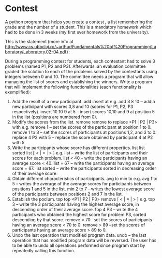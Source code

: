 # Contest
A python program that helps you create a contest , a list remembering the grade and the number of a student. This is a mandatory homework which had to be done in 3 weeks (my first ever homework from the university).

This is the statement (more info at http://www.cs.ubbcluj.ro/~arthur/Fundamentals%20of%20Programming/Laboratory/Laboratory.02-04.pdf) :

During a programming contest for students, each contestant had to solve 3 problems (named P1, P2
and P3). Afterwards, an evaluation committee graded the solution to each of the problems solved by
the contestants using integers between 0 and 10. The committee needs a program that will allow
managing the list of scores and establishing the winners. Write a program that will implement the
following functionalities (each functionality is exemplified):
1. Add the result of a new participant.
add <P1 score> <P2 score> <P3 score>
insert <P1 score> <P2 score> <P3 score> at <position>
e.g.
add 3 8 10 – add a new participant with scores 3,8 and 10 (scores for P1, P2, P3 respectively).
insert 10 10 9 at 5 – insert scores 10,10 and 9 at position 5 in the list (positions are numbered
from 0).
2. Modify the scores from the list.
remove <position>
remove <start position> to <end position>
replace <old score> <P1 | P2 | P3> with <new score>
e.g.
remove 1 – set the scores of the participant at position 1 to 0.
remove 1 to 3 – set the scores of participants at positions 1,2, and 3 to 0.
replace 4 P2 with 5 – replace the score obtained by participant 4 at P2 with 5.
3. Write the participants whose score has different properties.
list
list sorted
list [ < | = | > ] <score>
e.g.
list – write the list of participants and their scores for each problem.
list < 40 – write the participants having an average score < 40.
list = 67 – write the participants having an average score = 67.
list sorted – write the participants sorted in decreasing order of their average score.
4. Obtain different characteristics of participants.
avg <start position> to <end position>
min <start position> to <end position>
e.g.
avg 1 to 5 – writes the average of the average scores for participants between positions 1 and
5 in the list.
min 2 to 7 - writes the lowest average score of the participants between positions 2 and 7 in
the list.
5. Establish the podium.
top <number>
top <number> <P1 | P2 | P3>
remove [ < | = | > ] <score>
e.g.
top 3 – write the 3 participants having the highest average score, in descending order of their
average score.
top 4 P3 – write the 4 participants who obtained the highest score for problem P3, sorted
descending by that score.
remove < 70 –set the scores of participants having an average score < 70 to 0.
remove > 89 –set the scores of participants having an average score > 89 to 0.
6. Undo the last operation that modified program data.
undo – the last operation that has modified program data will be reversed. The user has to be
able to undo all operations performed since program start by repeatedly calling this function.
